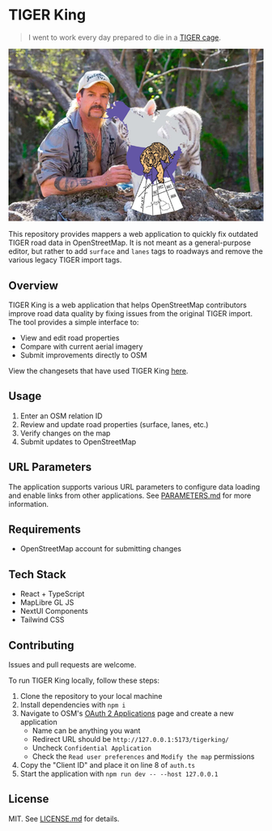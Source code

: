 # TIGER King

> I went to work every day prepared to die in a [TIGER cage](https://youtu.be/LeWcZ6WDZP4?si=9tZN0w9JqoHxUWCF).

![TIGER King with Joe Exotic](./public/img/tiger_king_joe.jpg)

This repository provides mappers a web application to quickly fix outdated TIGER road data in OpenStreetMap. It is not meant as a general-purpose editor, but rather to add `surface` and `lanes` tags to roadways and remove the various legacy TIGER import tags.

## Overview

TIGER King is a web application that helps OpenStreetMap contributors improve road data quality by fixing issues from the original TIGER import. The tool provides a simple interface to:

- View and edit road properties
- Compare with current aerial imagery
- Submit improvements directly to OSM

View the changesets that have used TIGER King [here](https://resultmaps.neis-one.org/osm-changesets?comment=TIGER%20King).

## Usage

1. Enter an OSM relation ID
2. Review and update road properties (surface, lanes, etc.)
3. Verify changes on the map
4. Submit updates to OpenStreetMap

## URL Parameters

The application supports various URL parameters to configure data loading and enable links from other applications. See [PARAMETERS.md](PARAMETERS.md) for more information.

## Requirements

- OpenStreetMap account for submitting changes

## Tech Stack

- React + TypeScript
- MapLibre GL JS
- NextUI Components
- Tailwind CSS

## Contributing

Issues and pull requests are welcome.

To run TIGER King locally, follow these steps:

1. Clone the repository to your local machine
2. Install dependencies with `npm i`
3. Navigate to OSM's [OAuth 2 Applications](https://www.openstreetmap.org/oauth2/applications) page and create a new application
	- Name can be anything you want
	- Redirect URL should be `http://127.0.0.1:5173/tigerking/`
	- Uncheck `Confidential Application`
	- Check the `Read user preferences` and `Modify the map` permissions
4. Copy the "Client ID" and place it on line 8 of `auth.ts` 
5. Start the application with `npm run dev -- --host 127.0.0.1`

## License

MIT. See [LICENSE.md](LICENSE.md) for details.
